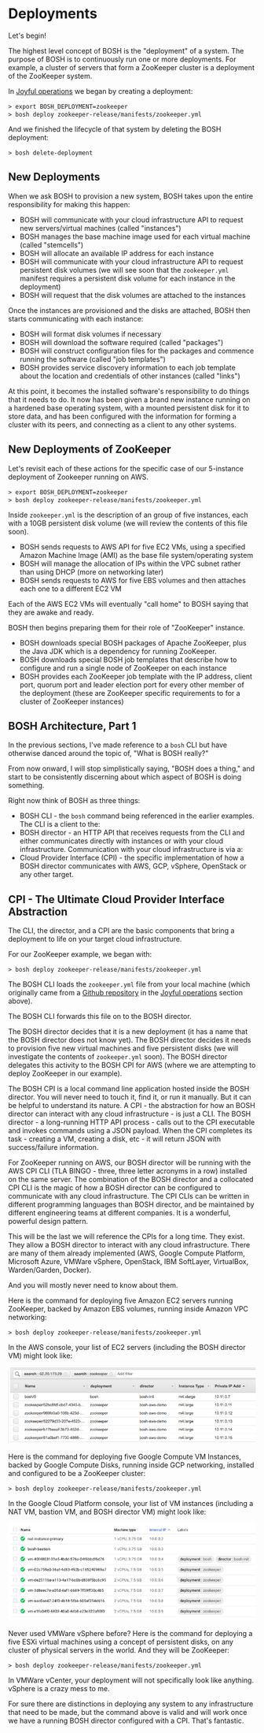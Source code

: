 # Deployments

Let's begin!

The highest level concept of BOSH is the "deployment" of a system. The purpose of BOSH is to continuously run one or more deployments. For example, a cluster of servers that form a ZooKeeper cluster is a deployment of the ZooKeeper system.

In [Joyful operations](/introduction/#joyful-operations) we began by creating a deployment:

```
> export BOSH_DEPLOYMENT=zookeeper
> bosh deploy zookeeper-release/manifests/zookeeper.yml
```

And we finished the lifecycle of that system by deleting the BOSH deployment:

```
> bosh delete-deployment
```

## New Deployments

When we ask BOSH to provision a new system, BOSH takes upon the entire responsibility for making this happen:

* BOSH will communicate with your cloud infrastructure API to request new servers/virtual machines (called "instances")
* BOSH manages the base machine image used for each virtual machine (called "stemcells")
* BOSH will allocate an available IP address for each instance
* BOSH will communicate with your cloud infrastructure API to request persistent disk volumes (we will see soon that the `zookeeper.yml` manifest requires a persistent disk volume for each instance in the deployment)
* BOSH will request that the disk volumes are attached to the instances

Once the instances are provisioned and the disks are attached, BOSH then starts communicating with each instance:

* BOSH will format disk volumes if necessary
* BOSH will download the software required (called "packages")
* BOSH will construct configuration files for the packages and commence running the software (called "job templates")
* BOSH provides service discovery information to each job template about the location and credentials of other instances (called "links")

At this point, it becomes the installed software's responsibility to do things that it needs to do. It now has been given a brand new instance running on a hardened base operating system, with a mounted persistent disk for it to store data, and has been configured with the information for forming a cluster with its peers, and connecting as a client to any other systems.

## New Deployments of ZooKeeper

Let's revisit each of these actions for the specific case of our 5-instance deployment of Zookeeper running on AWS.

```
> export BOSH_DEPLOYMENT=zookeeper
> bosh deploy zookeeper-release/manifests/zookeeper.yml
```

Inside `zookeeper.yml` is the description of an group of five instances, each with a 10GB persistent disk volume (we will review the contents of this file soon).

* BOSH sends requests to AWS API for five EC2 VMs, using a specified Amazon Machine Image (AMI) as the base file system/operating system
* BOSH will manage the allocation of IPs within the VPC subnet rather than using DHCP (more on networking later)
* BOSH sends requests to AWS for five EBS volumes and then attaches each one to a different EC2 VM

Each of the AWS EC2 VMs will eventually "call home" to BOSH saying that they are awake and ready.

BOSH then begins preparing them for their role of "ZooKeeper" instance.

* BOSH downloads special BOSH packages of Apache ZooKeeper, plus the Java JDK which is a dependency for running ZooKeeper.
* BOSH downloads special BOSH job templates that describe how to configure and run a single node of ZooKeeper on each instance
* BOSH provides each ZooKeeper job template with the IP address, client port, quorum port and leader election port for every other member of the deployment (these are ZooKeeper specific requirements to for a cluster of ZooKeeper instances)

## BOSH Architecture, Part 1

In the previous sections, I've made reference to a `bosh` CLI but have otherwise danced around the topic of, "What is BOSH really?"

From now onward, I will stop simplistically saying, "BOSH does a thing," and start to be consistently discerning about which aspect of BOSH is doing something.

Right now think of BOSH as three things:

* BOSH CLI - the `bosh` command being referenced in the earlier examples. The CLI is a client to the:
* BOSH director - an HTTP API that receives requests from the CLI and either communicates directly with instances or with your cloud infrastructure. Communication with your cloud infrastructure is via a:
* Cloud Provider Interface (CPI) - the specific implementation of how a BOSH director communicates with AWS, GCP, vSphere, OpenStack or any other target.

## CPI - The Ultimate Cloud Provider Interface Abstraction

The CLI, the director, and a CPI are the basic components that bring a deployment to life on your target cloud infrastructure.

For our ZooKeeper example, we began with:

```
> bosh deploy zookeeper-release/manifests/zookeeper.yml
```

The BOSH CLI loads the `zookeeper.yml` file from your local machine (which originally came from a [Github repository](https://github.com/cppforlife/zookeeper-release/blob/master/manifests/zookeeper.yml) in the [Joyful operations](/introduction/#joyful-operations) section above).

The BOSH CLI forwards this file on to the BOSH director.

The BOSH director decides that it is a new deployment (it has a name that the BOSH director does not know yet). The BOSH director decides it needs to provision five new virtual machines and five persistent disks (we will investigate the contents of `zookeeper.yml` soon). The BOSH director delegates this activity to the BOSH CPI for AWS (where we are attempting to deploy ZooKeeper in our example).

The BOSH CPI is a local command line application hosted inside the BOSH director. You will never need to touch it, find it, or run it manually. But it can be helpful to understand its nature. A CPI - the abstraction for how an BOSH director can interact with any cloud infrastructure - is just a CLI. The BOSH director - a long-running HTTP API process - calls out to the CPI executable and invokes commands using a JSON payload. When the CPI completes its task - creating a VM, creating a disk, etc - it will return JSON with success/failure information.

For ZooKeeper running on AWS, our BOSH director will be running with the AWS CPI CLI (TLA BINGO - three, three letter acronyms in a row) installed on the same server. The combination of the BOSH director and a collocated CPI CLI is the magic of how a BOSH director can be configured to communicate with any cloud infrastructure. The CPI CLIs can be written in different programming languages than BOSH director, and be maintained by different engineering teams at different companies. It is a wonderful, powerful design pattern.

This will be the last we will reference the CPIs for a long time. They exist. They allow a BOSH director to interact with any cloud infrastructure. There are many of them already implemented (AWS, Google Compute Platform, Microsoft Azure, VMWare vSphere, OpenStack, IBM SoftLayer, VirtualBox, Warden/Garden, Docker).

And you will mostly never need to know about them.

Here is the command for deploying five Amazon EC2 servers running ZooKeeper, backed by Amazon EBS volumes, running inside Amazon VPC networking:

```
> bosh deploy zookeeper-release/manifests/zookeeper.yml
```

In the AWS console, your list of EC2 servers (including the BOSH director VM) might look like:

![zookeeper-deployment-aws](images/zookeeper-deployment-aws.png)

Here is the command for deploying five Google Compute VM Instances, backed by Google Compute Disks, running inside GCP networking, installed and configured to be a ZooKeeper cluster:

```
> bosh deploy zookeeper-release/manifests/zookeeper.yml
```

In the Google Cloud Platform console, your list of VM instances (including a NAT VM, bastion VM, and BOSH director VM) might look like:

![zookeeper-deployment-google](images/zookeeper-deployment-google.png)

Never used VMWare vSphere before? Here is the command for deploying a five ESXi virtual machines using a concept of persistent disks, on any cluster of physical servers in the world. And they will be ZooKeeper:

```
> bosh deploy zookeeper-release/manifests/zookeeper.yml
```

In VMWare vCenter, your deployment will not specifically look like anything. vSphere is a crazy mess to me.

For sure there are distinctions in deploying any system to any infrastructure that need to be made, but the command above is valid and will work once we have a running BOSH director configured with a CPI. That's fantastic.
